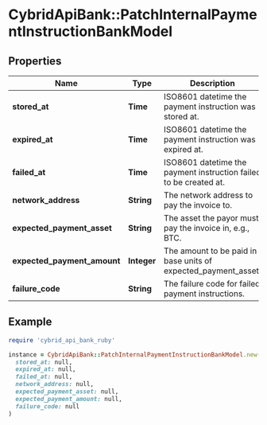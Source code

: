 # CybridApiBank::PatchInternalPaymentInstructionBankModel

## Properties

| Name | Type | Description | Notes |
| ---- | ---- | ----------- | ----- |
| **stored_at** | **Time** | ISO8601 datetime the payment instruction was stored at. | [optional] |
| **expired_at** | **Time** | ISO8601 datetime the payment instruction was expired at. | [optional] |
| **failed_at** | **Time** | ISO8601 datetime the payment instruction failed to be created at. | [optional] |
| **network_address** | **String** | The network address to pay the invoice to. | [optional] |
| **expected_payment_asset** | **String** | The asset the payor must pay the invoice in, e.g., BTC. | [optional] |
| **expected_payment_amount** | **Integer** | The amount to be paid in base units of expected_payment_asset. | [optional] |
| **failure_code** | **String** | The failure code for failed payment instructions. | [optional] |

## Example

```ruby
require 'cybrid_api_bank_ruby'

instance = CybridApiBank::PatchInternalPaymentInstructionBankModel.new(
  stored_at: null,
  expired_at: null,
  failed_at: null,
  network_address: null,
  expected_payment_asset: null,
  expected_payment_amount: null,
  failure_code: null
)
```

